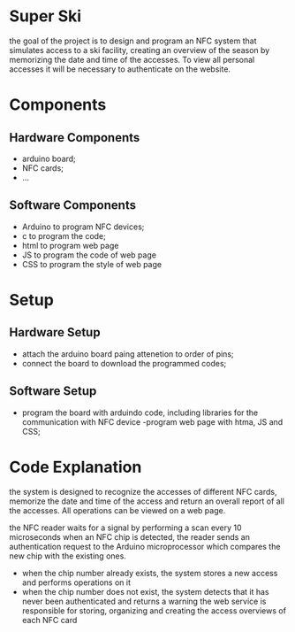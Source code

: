 # Super Ski
the goal of the project is to design and program an NFC system that simulates access to a ski facility, creating an overview of the season by memorizing the date and time of the accesses.
To view all personal accesses it will be necessary to authenticate on the website.
# Components
## Hardware Components
- arduino board;
- NFC cards;
- ...
## Software Components
- Arduino to program NFC devices;
- c to program the code;
- html to program web page
- JS to program the code of web page
- CSS to program the style of web page
# Setup
## Hardware Setup
- attach the arduino board paing attenetion to order of pins;
- connect the board to download the programmed codes;
## Software Setup
- program the board with arduindo code, including libraries for the communication with NFC device
-program web page with htma, JS and CSS;
# Code Explanation
the system is designed to recognize the accesses of different NFC cards, memorize the date and time of the access and return an overall report of all the accesses.
All operations can be viewed on a web page.

the NFC reader waits for a signal by performing a scan every 10 microseconds
when an NFC chip is detected, the reader sends an authentication request to the Arduino microprocessor which compares the new chip with the existing ones.
- when the chip number already exists, the system stores a new access and performs operations on it
- when the chip number does not exist, the system detects that it has never been authenticated and returns a warning
the web service is responsible for storing, organizing and creating the access overviews of each NFC card

